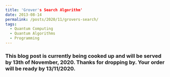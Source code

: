 ```yaml
---
title: 'Grover's Search Algorithm'
date: 2013-08-14
permalink: /posts/2020/11/grovers-search/
tags:
  - Quantum Computing
  - Quantum Algorithms
  - Programming
---
```


### This blog post is currently being cooked up and will be served by 13th of November, 2020. Thanks for dropping by. Your order will be ready by 13/11/2020.